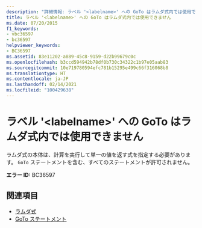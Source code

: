 ```yaml
---
description: "詳細情報: ラベル '<labelname>' への GoTo はラムダ式内では使用できません"
title: ラベル '<labelname>' への GoTo はラムダ式内では使用できません
ms.date: 07/20/2015
f1_keywords:
- vbc36597
- bc36597
helpviewer_keywords:
- BC36597
ms.assetid: 83e11202-a889-45c8-9159-d22b99679c0c
ms.openlocfilehash: b3ccd594942b78df0b730c34322c1b97e05aab83
ms.sourcegitcommit: 10e719780594efc781b15295e499c66f316068b8
ms.translationtype: HT
ms.contentlocale: ja-JP
ms.lasthandoff: 02/14/2021
ms.locfileid: "100429638"
---
```

# <a name="goto-to-label-labelname-cannot-be-used-within-lambda-expressions"></a>ラベル '\<labelname>' への GoTo はラムダ式内では使用できません

ラムダ式の本体は、計算を実行して単一の値を返す式を指定する必要があります。 `GoTo` ステートメントを含む、すべてのステートメントが許可されません。  
  
 **エラー ID:** BC36597  
  
## <a name="see-also"></a>関連項目

- [ラムダ式](../programming-guide/language-features/procedures/lambda-expressions.md)
- [GoTo ステートメント](../language-reference/statements/goto-statement.md)

